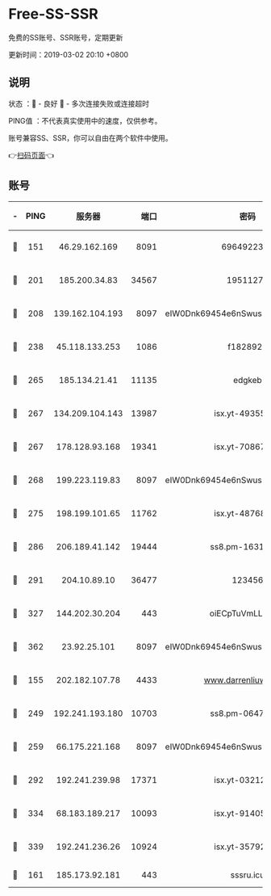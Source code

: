 # Free-SS-SSR

免费的SS账号、SSR账号，定期更新

更新时间：2019-03-02 20:10 +0800

## 说明

状态     ：🙂 - 良好 🙁 - 多次连接失败或连接超时

PING值   ：不代表真实使用中的速度，仅供参考。

账号兼容SS、SSR，你可以自由在两个软件中使用。

👉[扫码页面](https://liesauer.github.io/free-ss-ssr.github.io/)👈

## 账号

|-|PING|服务器|端口|密码|加密方式|区域|
|:----:|:----:|:-----:|-----:|:----:|:----:|:----:|
|🙂|151|46.29.162.169|8091|6964922356|aes-256-cfb|RU|
|🙂|201|185.200.34.83|34567|19511276|aes-256-cfb|US|
|🙂|208|139.162.104.193|8097|eIW0Dnk69454e6nSwuspv9DmS201tQ0D|aes-256-cfb|JP|
|🙂|238|45.118.133.253|1086|f1828920|aes-256-cfb|SG|
|🙂|265|185.134.21.41|11135|edgkeb|aes-256-cfb|GB|
|🙂|267|134.209.104.143|13987|isx.yt-49355412|aes-256-cfb|SG|
|🙂|267|178.128.93.168|19341|isx.yt-70867662|aes-256-cfb|SG|
|🙂|268|199.223.119.83|8097|eIW0Dnk69454e6nSwuspv9DmS201tQ0D|aes-256-cfb|US|
|🙂|275|198.199.101.65|11762|isx.yt-48768869|aes-256-cfb|US|
|🙂|286|206.189.41.142|19444|ss8.pm-16317279|aes-256-cfb|SG|
|🙂|291|204.10.89.10|36477|123456|aes-256-cfb|US|
|🙂|327|144.202.30.204|443|oiECpTuVmLLxk4Ts|aes-256-cfb|US|
|🙂|362|23.92.25.101|8097|eIW0Dnk69454e6nSwuspv9DmS201tQ0D|aes-256-cfb|US|
|🙂|155|202.182.107.78|4433|www.darrenliuwei.com|aes-256-cfb|JP|
|🙂|249|192.241.193.180|10703|ss8.pm-06476648|aes-256-cfb|US|
|🙂|259|66.175.221.168|8097|eIW0Dnk69454e6nSwuspv9DmS201tQ0D|aes-256-cfb|US|
|🙂|292|192.241.239.98|17371|isx.yt-03212931|aes-256-cfb|US|
|🙂|334|68.183.189.217|10093|isx.yt-91405923|aes-256-cfb|SG|
|🙂|339|192.241.236.26|10924|isx.yt-35792736|aes-256-cfb|US|
|🙁|161|185.173.92.181|443|sssru.icu|rc4-md5|RU|
